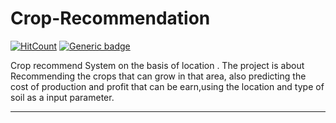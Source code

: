 # Crop-Recommendation

[![HitCount](http://hits.dwyl.com/NarutoOp/Crop-Recommendation.svg)](http://hits.dwyl.com/NarutoOp/Crop-Recommendation) [![Generic badge](https://img.shields.io/badge/Arpit-Gupta-1abc9c.svg)](https://github.com/NarutoOp)

Crop recommend System on the basis of location .
The project is about Recommending the crops that can grow in that area, also predicting the cost of production and profit that can be earn,using the location and type of soil as a input parameter.

---
